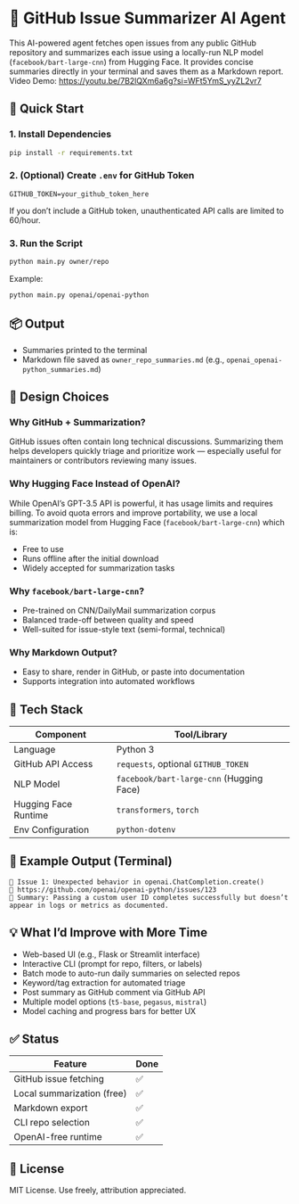 # 🤖 GitHub Issue Summarizer AI Agent

This AI-powered agent fetches open issues from any public GitHub repository and summarizes each issue using a locally-run NLP model (`facebook/bart-large-cnn`) from Hugging Face. It provides concise summaries directly in your terminal and saves them as a Markdown report. Video Demo: https://youtu.be/7B2lQXm6a6g?si=WFt5YmS_yyZL2vr7 

## 🚀 Quick Start

### 1. Install Dependencies

```bash
pip install -r requirements.txt
```

### 2. (Optional) Create `.env` for GitHub Token

```
GITHUB_TOKEN=your_github_token_here
```

If you don’t include a GitHub token, unauthenticated API calls are limited to 60/hour.

### 3. Run the Script

```bash
python main.py owner/repo
```

Example:

```bash
python main.py openai/openai-python
```

## 📦 Output

- Summaries printed to the terminal
- Markdown file saved as `owner_repo_summaries.md` (e.g., `openai_openai-python_summaries.md`)

## 🧠 Design Choices

### Why GitHub + Summarization?

GitHub issues often contain long technical discussions. Summarizing them helps developers quickly triage and prioritize work — especially useful for maintainers or contributors reviewing many issues.

### Why Hugging Face Instead of OpenAI?

While OpenAI’s GPT-3.5 API is powerful, it has usage limits and requires billing. To avoid quota errors and improve portability, we use a local summarization model from Hugging Face (`facebook/bart-large-cnn`) which is:

- Free to use
- Runs offline after the initial download
- Widely accepted for summarization tasks

### Why `facebook/bart-large-cnn`?

- Pre-trained on CNN/DailyMail summarization corpus
- Balanced trade-off between quality and speed
- Well-suited for issue-style text (semi-formal, technical)

### Why Markdown Output?

- Easy to share, render in GitHub, or paste into documentation
- Supports integration into automated workflows

## 🧰 Tech Stack

| Component           | Tool/Library                        |
|--------------------|-------------------------------------|
| Language            | Python 3                            |
| GitHub API Access   | `requests`, optional `GITHUB_TOKEN` |
| NLP Model           | `facebook/bart-large-cnn` (Hugging Face) |
| Hugging Face Runtime | `transformers`, `torch`            |
| Env Configuration   | `python-dotenv`                     |

## 🧪 Example Output (Terminal)

```
📌 Issue 1: Unexpected behavior in openai.ChatCompletion.create()
🔗 https://github.com/openai/openai-python/issues/123
📝 Summary: Passing a custom user ID completes successfully but doesn’t appear in logs or metrics as documented.
```

## 💡 What I’d Improve with More Time

- Web-based UI (e.g., Flask or Streamlit interface)
- Interactive CLI (prompt for repo, filters, or labels)
- Batch mode to auto-run daily summaries on selected repos
- Keyword/tag extraction for automated triage
- Post summary as GitHub comment via GitHub API
- Multiple model options (`t5-base`, `pegasus`, `mistral`)
- Model caching and progress bars for better UX

## ✅ Status

| Feature                     | Done |
|----------------------------|------|
| GitHub issue fetching      | ✅   |
| Local summarization (free) | ✅   |
| Markdown export            | ✅   |
| CLI repo selection         | ✅   |
| OpenAI-free runtime        | ✅   |

## 📎 License

MIT License. Use freely, attribution appreciated.
